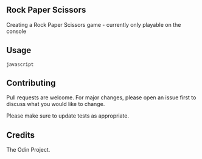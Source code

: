 ## Rock Paper Scissors
Creating a Rock Paper Scissors game - currently only playable on the console

## Usage
```
javascript
```

## Contributing
Pull requests are welcome. For major changes, please open an issue first
to discuss what you would like to change.

Please make sure to update tests as appropriate.

## Credits 
The Odin Project. 